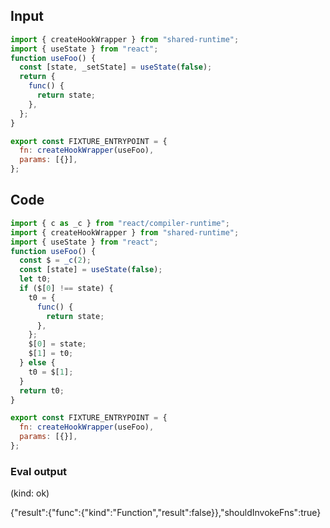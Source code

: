 
## Input

```javascript
import { createHookWrapper } from "shared-runtime";
import { useState } from "react";
function useFoo() {
  const [state, _setState] = useState(false);
  return {
    func() {
      return state;
    },
  };
}

export const FIXTURE_ENTRYPOINT = {
  fn: createHookWrapper(useFoo),
  params: [{}],
};

```

## Code

```javascript
import { c as _c } from "react/compiler-runtime";
import { createHookWrapper } from "shared-runtime";
import { useState } from "react";
function useFoo() {
  const $ = _c(2);
  const [state] = useState(false);
  let t0;
  if ($[0] !== state) {
    t0 = {
      func() {
        return state;
      },
    };
    $[0] = state;
    $[1] = t0;
  } else {
    t0 = $[1];
  }
  return t0;
}

export const FIXTURE_ENTRYPOINT = {
  fn: createHookWrapper(useFoo),
  params: [{}],
};

```
      
### Eval output
(kind: ok) <div>{"result":{"func":{"kind":"Function","result":false}},"shouldInvokeFns":true}</div>